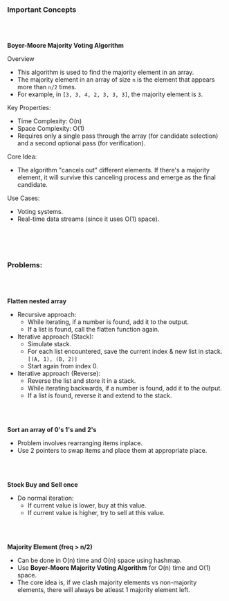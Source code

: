 
### Important Concepts

<br>
<br>

**Boyer-Moore Majority Voting Algorithm**

Overview
- This algorithm is used to find the majority element in an array.
- The majority element in an array of size `n` is the element that appears more than `n/2` times.
- For example, in `[3, 3, 4, 2, 3, 3, 3]`, the majority element is `3`.

Key Properties:
- Time Complexity: O(n)
- Space Complexity: O(1)
- Requires only a single pass through the array (for candidate selection) and a second optional pass (for verification).

Core Idea:
- The algorithm "cancels out" different elements. If there's a majority element, it will survive this canceling process and emerge as the final candidate.

Use Cases:
- Voting systems.
- Real-time data streams (since it uses O(1) space).

<br>
<br>
<br>

### Problems:

<br>
<br>

**Flatten nested array**
- Recursive approach:
    - While iterating, if a number is found, add it to the output.
    - If a list is found, call the flatten function again.
- Iterative approach (Stack):
    - Simulate stack.
    - For each list encountered, save the current index & new list in stack. `[(A, 1), (B, 2)]`
    - Start again from index 0.
- Iterative approach (Reverse):
    - Reverse the list and store it in a stack.
    - While iterating backwards, if a number is found, add it to the output.
    - If a list is found, reverse it and extend to the stack.

<br>
<br>

**Sort an array of 0's 1's and 2's**
- Problem involves rearranging items inplace.
- Use 2 pointers to swap items and place them at appropriate place.

<br>
<br>

**Stock Buy and Sell once**
- Do normal iteration:
    - If current value is lower, buy at this value.
    - If current value is higher, try to sell at this value.

<br>
<br>

**Majority Element (freq > n/2)**
- Can be done in O(n) time and O(n) space using hashmap.
- Use **Boyer-Moore Majority Voting Algorithm** for O(n) time and O(1) space.
- The core idea is, if we clash majority elements vs non-majority elements, there will always be atleast 1 majority element left.
